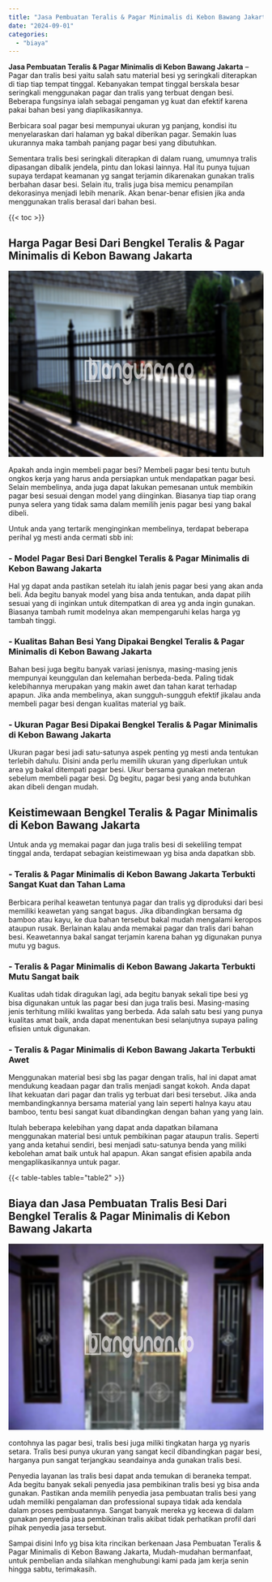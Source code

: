 ```yaml
---
title: "Jasa Pembuatan Teralis & Pagar Minimalis di Kebon Bawang Jakarta"
date: "2024-09-01"
categories: 
  - "biaya"
---
```


**Jasa Pembuatan Teralis & Pagar Minimalis di Kebon Bawang Jakarta** – Pagar dan tralis besi yaitu salah satu material besi yg seringkali diterapkan di tiap tiap tempat tinggal. Kebanyakan tempat tinggal berskala besar seringkali menggunakan pagar dan tralis yang terbuat dengan besi. Beberapa fungsinya ialah sebagai pengaman yg kuat dan efektif karena pakai bahan besi yang diaplikasikannya.

Berbicara soal pagar besi mempunyai ukuran yg panjang, kondisi itu menyelaraskan dari halaman yg bakal diberikan pagar. Semakin luas ukurannya maka tambah panjang pagar besi yang dibutuhkan.

Sementara tralis besi seringkali diterapkan di dalam ruang, umumnya tralis dipasangan dibalik jendela, pintu dan lokasi lainnya. Hal itu punya tujuan supaya terdapat keamanan yg sangat terjamin dikarenakan gunakan tralis berbahan dasar besi. Selain itu, tralis juga bisa memicu penampilan dekorasinya menjadi lebih menarik. Akan benar-benar efisien jika anda menggunakan tralis berasal dari bahan besi.

{{< toc >}}

## Harga Pagar Besi Dari Bengkel Teralis & Pagar Minimalis di Kebon Bawang Jakarta

![Jasa Pembuatan Teralis & Pagar Minimalis di Kebon Bawang Jakarta](/images/pagar-minimalis-murah-39.png)

Apakah anda ingin membeli pagar besi? Membeli pagar besi tentu butuh ongkos kerja yang harus anda persiapkan untuk mendapatkan pagar besi. Selain membelinya, anda juga dapat lakukan pemesanan untuk membikin pagar besi sesuai dengan model yang diinginkan. Biasanya tiap tiap orang punya selera yang tidak sama dalam memilih jenis pagar besi yang bakal dibeli.

Untuk anda yang tertarik menginginkan membelinya, terdapat beberapa perihal yg mesti anda cermati sbb ini:
### \- Model Pagar Besi Dari Bengkel Teralis & Pagar Minimalis di Kebon Bawang Jakarta

Hal yg dapat anda pastikan setelah itu ialah jenis pagar besi yang akan anda beli. Ada begitu banyak model yang bisa anda tentukan, anda dapat pilih sesuai yang di inginkan untuk ditempatkan di area yg anda ingin gunakan. Biasanya tambah rumit modelnya akan mempengaruhi kelas harga yg tambah tinggi.

### \- Kualitas Bahan Besi Yang Dipakai Bengkel Teralis & Pagar Minimalis di Kebon Bawang Jakarta

Bahan besi juga begitu banyak variasi jenisnya, masing-masing jenis mempunyai keunggulan dan kelemahan berbeda-beda. Paling tidak kelebihannya merupakan yang makin awet dan tahan karat terhadap apapun. Jika anda membelinya, akan sungguh-sungguh efektif jikalau anda membeli pagar besi dengan kualitas material yg baik.

### \- Ukuran Pagar Besi Dipakai Bengkel Teralis & Pagar Minimalis di Kebon Bawang Jakarta

Ukuran pagar besi jadi satu-satunya aspek penting yg mesti anda tentukan terlebih dahulu. Disini anda perlu memilih ukuran yang diperlukan untuk area yg bakal ditempati pagar besi. Ukur bersama gunakan meteran sebelum membeli pagar besi. Dg begitu, pagar besi yang anda butuhkan akan dibeli dengan mudah.

## Keistimewaan Bengkel Teralis & Pagar Minimalis di Kebon Bawang Jakarta

Untuk anda yg memakai pagar dan juga tralis besi di sekeliling tempat tinggal anda, terdapat sebagian keistimewaan yg bisa anda dapatkan sbb.

### \- Teralis & Pagar Minimalis di Kebon Bawang Jakarta Terbukti Sangat Kuat dan Tahan Lama

Berbicara perihal keawetan tentunya pagar dan tralis yg diproduksi dari besi memiliki keawetan yang sangat bagus. Jika dibandingkan bersama dg bamboo atau kayu, ke dua bahan tersebut bakal mudah mengalami keropos ataupun rusak. Berlainan kalau anda memakai pagar dan tralis dari bahan besi. Keawetannya bakal sangat terjamin karena bahan yg digunakan punya mutu yg bagus.

### \- Teralis & Pagar Minimalis di Kebon Bawang Jakarta Terbukti Mutu Sangat baik

Kualitas udah tidak diragukan lagi, ada begitu banyak sekali tipe besi yg bisa digunakan untuk las pagar besi dan juga tralis besi. Masing-masing jenis terhitung miliki kwalitas yang berbeda. Ada salah satu besi yang punya kualitas amat baik, anda dapat menentukan besi selanjutnya supaya paling efisien untuk digunakan.

### \- Teralis & Pagar Minimalis di Kebon Bawang Jakarta Terbukti Awet

Menggunakan material besi sbg las pagar dengan tralis, hal ini dapat amat mendukung keadaan pagar dan tralis menjadi sangat kokoh. Anda dapat lihat kekuatan dari pagar dan tralis yg terbuat dari besi tersebut. Jika anda membandingkannya bersama material yang lain seperti halnya kayu atau bamboo, tentu besi sangat kuat dibandingkan dengan bahan yang yang lain.

Itulah beberapa kelebihan yang dapat anda dapatkan bilamana menggunakan material besi untuk pembikinan pagar ataupun tralis. Seperti yang anda ketahui sendiri, besi menjadi satu-satunya benda yang miliki kebolehan amat baik untuk hal apapun. Akan sangat efisien apabila anda mengaplikasikannya untuk pagar.

{{< table-tables table="table2" >}}

## Biaya dan Jasa Pembuatan Tralis Besi Dari Bengkel Teralis & Pagar Minimalis di Kebon Bawang Jakarta

![Jasa Pembuatan Teralis & Pagar Minimalis di Kebon Bawang Jakarta](/images/teralis-minimalis-murah-18.png)

contohnya las pagar besi, tralis besi juga miliki tingkatan harga yg nyaris setara. Tralis besi punya ukuran yang sangat kecil dibandingkan pagar besi, harganya pun sangat terjangkau seandainya anda gunakan tralis besi.

Penyedia layanan las tralis besi dapat anda temukan di beraneka tempat. Ada begitu banyak sekali penyedia jasa pembikinan tralis besi yg bisa anda gunakan. Pastikan anda memilih penyedia jasa pembuatan tralis besi yang udah memiliki pengalaman dan professional supaya tidak ada kendala dalam proses pembuatannya. Sangat banyak mereka yg kecewa di dalam gunakan penyedia jasa pembikinan tralis akibat tidak perhatikan profil dari pihak penyedia jasa tersebut.

Sampai disini Info yg bisa kita rincikan berkenaan Jasa Pembuatan Teralis & Pagar Minimalis di Kebon Bawang Jakarta, Mudah-mudahan bermanfaat, untuk pembelian anda silahkan menghubungi kami pada jam kerja senin hingga sabtu, terimakasih.
